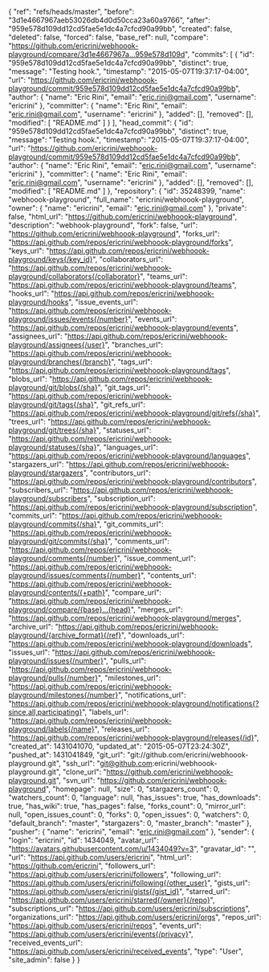 {
    "ref": "refs/heads/master",
    "before": "3d1e4667967aeb53026db4d0d50cca23a60a9766",
    "after": "959e578d109dd12cd5fae5e1dc4a7cfcd90a99bb",
    "created": false,
    "deleted": false,
    "forced": false,
    "base_ref": null,
    "compare": "https://github.com/ericrini/webhoook-playground/compare/3d1e4667967a...959e578d109d",
    "commits": [
        {
            "id": "959e578d109dd12cd5fae5e1dc4a7cfcd90a99bb",
            "distinct": true,
            "message": "Testing hook.",
            "timestamp": "2015-05-07T19:37:17-04:00",
            "url": "https://github.com/ericrini/webhoook-playground/commit/959e578d109dd12cd5fae5e1dc4a7cfcd90a99bb",
            "author": {
                "name": "Eric Rini",
                "email": "eric.rini@gmail.com",
                "username": "ericrini"
            },
            "committer": {
                "name": "Eric Rini",
                "email": "eric.rini@gmail.com",
                "username": "ericrini"
            },
            "added": [],
            "removed": [],
            "modified": [
                "README.md"
            ]
        }
    ],
    "head_commit": {
        "id": "959e578d109dd12cd5fae5e1dc4a7cfcd90a99bb",
        "distinct": true,
        "message": "Testing hook.",
        "timestamp": "2015-05-07T19:37:17-04:00",
        "url": "https://github.com/ericrini/webhoook-playground/commit/959e578d109dd12cd5fae5e1dc4a7cfcd90a99bb",
        "author": {
            "name": "Eric Rini",
            "email": "eric.rini@gmail.com",
            "username": "ericrini"
        },
        "committer": {
            "name": "Eric Rini",
            "email": "eric.rini@gmail.com",
            "username": "ericrini"
        },
        "added": [],
        "removed": [],
        "modified": [
            "README.md"
        ]
    },
    "repository": {
        "id": 35248399,
        "name": "webhoook-playground",
        "full_name": "ericrini/webhoook-playground",
        "owner": {
            "name": "ericrini",
            "email": "eric.rini@gmail.com"
        },
        "private": false,
        "html_url": "https://github.com/ericrini/webhoook-playground",
        "description": "webhook-playground",
        "fork": false,
        "url": "https://github.com/ericrini/webhoook-playground",
        "forks_url": "https://api.github.com/repos/ericrini/webhoook-playground/forks",
        "keys_url": "https://api.github.com/repos/ericrini/webhoook-playground/keys{/key_id}",
        "collaborators_url": "https://api.github.com/repos/ericrini/webhoook-playground/collaborators{/collaborator}",
        "teams_url": "https://api.github.com/repos/ericrini/webhoook-playground/teams",
        "hooks_url": "https://api.github.com/repos/ericrini/webhoook-playground/hooks",
        "issue_events_url": "https://api.github.com/repos/ericrini/webhoook-playground/issues/events{/number}",
        "events_url": "https://api.github.com/repos/ericrini/webhoook-playground/events",
        "assignees_url": "https://api.github.com/repos/ericrini/webhoook-playground/assignees{/user}",
        "branches_url": "https://api.github.com/repos/ericrini/webhoook-playground/branches{/branch}",
        "tags_url": "https://api.github.com/repos/ericrini/webhoook-playground/tags",
        "blobs_url": "https://api.github.com/repos/ericrini/webhoook-playground/git/blobs{/sha}",
        "git_tags_url": "https://api.github.com/repos/ericrini/webhoook-playground/git/tags{/sha}",
        "git_refs_url": "https://api.github.com/repos/ericrini/webhoook-playground/git/refs{/sha}",
        "trees_url": "https://api.github.com/repos/ericrini/webhoook-playground/git/trees{/sha}",
        "statuses_url": "https://api.github.com/repos/ericrini/webhoook-playground/statuses/{sha}",
        "languages_url": "https://api.github.com/repos/ericrini/webhoook-playground/languages",
        "stargazers_url": "https://api.github.com/repos/ericrini/webhoook-playground/stargazers",
        "contributors_url": "https://api.github.com/repos/ericrini/webhoook-playground/contributors",
        "subscribers_url": "https://api.github.com/repos/ericrini/webhoook-playground/subscribers",
        "subscription_url": "https://api.github.com/repos/ericrini/webhoook-playground/subscription",
        "commits_url": "https://api.github.com/repos/ericrini/webhoook-playground/commits{/sha}",
        "git_commits_url": "https://api.github.com/repos/ericrini/webhoook-playground/git/commits{/sha}",
        "comments_url": "https://api.github.com/repos/ericrini/webhoook-playground/comments{/number}",
        "issue_comment_url": "https://api.github.com/repos/ericrini/webhoook-playground/issues/comments{/number}",
        "contents_url": "https://api.github.com/repos/ericrini/webhoook-playground/contents/{+path}",
        "compare_url": "https://api.github.com/repos/ericrini/webhoook-playground/compare/{base}...{head}",
        "merges_url": "https://api.github.com/repos/ericrini/webhoook-playground/merges",
        "archive_url": "https://api.github.com/repos/ericrini/webhoook-playground/{archive_format}{/ref}",
        "downloads_url": "https://api.github.com/repos/ericrini/webhoook-playground/downloads",
        "issues_url": "https://api.github.com/repos/ericrini/webhoook-playground/issues{/number}",
        "pulls_url": "https://api.github.com/repos/ericrini/webhoook-playground/pulls{/number}",
        "milestones_url": "https://api.github.com/repos/ericrini/webhoook-playground/milestones{/number}",
        "notifications_url": "https://api.github.com/repos/ericrini/webhoook-playground/notifications{?since,all,participating}",
        "labels_url": "https://api.github.com/repos/ericrini/webhoook-playground/labels{/name}",
        "releases_url": "https://api.github.com/repos/ericrini/webhoook-playground/releases{/id}",
        "created_at": 1431041070,
        "updated_at": "2015-05-07T23:24:30Z",
        "pushed_at": 1431041849,
        "git_url": "git://github.com/ericrini/webhoook-playground.git",
        "ssh_url": "git@github.com:ericrini/webhoook-playground.git",
        "clone_url": "https://github.com/ericrini/webhoook-playground.git",
        "svn_url": "https://github.com/ericrini/webhoook-playground",
        "homepage": null,
        "size": 0,
        "stargazers_count": 0,
        "watchers_count": 0,
        "language": null,
        "has_issues": true,
        "has_downloads": true,
        "has_wiki": true,
        "has_pages": false,
        "forks_count": 0,
        "mirror_url": null,
        "open_issues_count": 0,
        "forks": 0,
        "open_issues": 0,
        "watchers": 0,
        "default_branch": "master",
        "stargazers": 0,
        "master_branch": "master"
    },
    "pusher": {
        "name": "ericrini",
        "email": "eric.rini@gmail.com"
    },
    "sender": {
        "login": "ericrini",
        "id": 1434049,
        "avatar_url": "https://avatars.githubusercontent.com/u/1434049?v=3",
        "gravatar_id": "",
        "url": "https://api.github.com/users/ericrini",
        "html_url": "https://github.com/ericrini",
        "followers_url": "https://api.github.com/users/ericrini/followers",
        "following_url": "https://api.github.com/users/ericrini/following{/other_user}",
        "gists_url": "https://api.github.com/users/ericrini/gists{/gist_id}",
        "starred_url": "https://api.github.com/users/ericrini/starred{/owner}{/repo}",
        "subscriptions_url": "https://api.github.com/users/ericrini/subscriptions",
        "organizations_url": "https://api.github.com/users/ericrini/orgs",
        "repos_url": "https://api.github.com/users/ericrini/repos",
        "events_url": "https://api.github.com/users/ericrini/events{/privacy}",
        "received_events_url": "https://api.github.com/users/ericrini/received_events",
        "type": "User",
        "site_admin": false
    }
}
